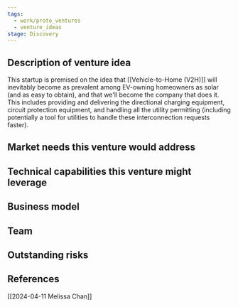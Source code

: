 ```yaml
---
tags:
  - work/proto_ventures
  - venture_ideas
stage: Discovery
---
```


## Description of venture idea
This startup is premised on the idea that [[Vehicle-to-Home (V2H)]] will inevitably become as prevalent among EV-owning homeowners as solar (and as easy to obtain), and that we'll become the company that does it.  This includes providing and delivering the directional charging equipment, circuit protection equipment, and handling all the utility permitting (including potentially a tool for utilities to handle these interconnection requests faster).

## Market needs this venture would address


## Technical capabilities this venture might leverage


## Business model


## Team


## Outstanding risks


## References
[[2024-04-11 Melissa Chan]]
